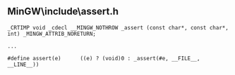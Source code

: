 ## MinGW\include\assert.h

```
_CRTIMP void _cdecl __MINGW_NOTHROW _assert (const char*, const char*, int) _MINGW_ATTRIB_NORETURN;

...

#define assert(e)      ((e) ? (void)0 : _assert(#e, __FILE__, __LINE__))

```
